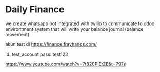 # Daily Finance

we create whatsapp bot integrated with twilio to communicate to odoo environtment
system that will write your balance journal (balance movement)

akun test di https://finance.frayhands.com/

id: test_account
pass: test123

https://www.youtube.com/watch?v=7t820PlErZE&t=797s
